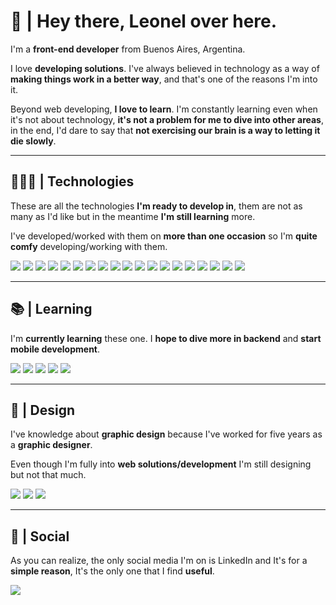 
# 👋 | Hey there, Leonel over here. 

I'm a **front-end developer** from Buenos Aires, Argentina.

I love **developing solutions**. I've always believed in technology as a way of **making things work in a better way**, and that's one of the reasons I'm into it.

Beyond web developing, **I love to learn**. I'm constantly learning even when it's not about technology, **it's not a problem for me to dive into other areas**, in the end, I'd dare to say that **not exercising our brain is a way to letting it die slowly**.

----------

## 👨🏽‍💻 | Technologies

These are all the technologies **I'm ready to develop in**, them are not as many as I'd like but in the meantime **I'm still learning** more.

I've developed/worked with them on **more than one occasion** so I'm **quite comfy** developing/working with them.

![](https://img.shields.io/badge/HTML5-E34F26?style=for-the-badge&logo=html5&logoColor=white) ![](https://img.shields.io/badge/CSS3-1572B6?style=for-the-badge&logo=css3&logoColor=white) ![](https://img.shields.io/badge/Sass-CC6699?style=for-the-badge&logo=sass&logoColor=white) ![](https://img.shields.io/badge/Bootstrap-563D7C?style=for-the-badge&logo=bootstrap&logoColor=white) ![](https://img.shields.io/badge/Tailwind_CSS-38B2AC?style=for-the-badge&logo=tailwind-css&logoColor=white) ![](https://img.shields.io/badge/styled--components-DB7093?style=for-the-badge&logo=styled-components&logoColor=white) ![](https://img.shields.io/badge/Chakra--UI-319795?style=for-the-badge&logo=chakra-ui&logoColor=white) ![](https://img.shields.io/badge/JavaScript-323330?style=for-the-badge&logo=javascript&logoColor=F7DF1E) ![](https://img.shields.io/badge/React-20232A?style=for-the-badge&logo=react&logoColor=61DAFB) ![](https://img.shields.io/badge/React_Router-CA4245?style=for-the-badge&logo=react-router&logoColor=white)
![](https://img.shields.io/badge/Node.js-339933?style=for-the-badge&logo=nodedotjs&logoColor=white) ![](https://img.shields.io/badge/Express.js-000000?style=for-the-badge&logo=express&logoColor=white) ![](https://img.shields.io/badge/MongoDB-4EA94B?style=for-the-badge&logo=mongodb&logoColor=white) ![](https://img.shields.io/badge/firebase-ffca28?style=for-the-badge&logo=firebase&logoColor=black) ![](https://img.shields.io/badge/json-5E5C5C?style=for-the-badge&logo=json&logoColor=white) ![](https://img.shields.io/badge/GIT-E44C30?style=for-the-badge&logo=git&logoColor=white) ![](https://img.shields.io/badge/npm-CB3837?style=for-the-badge&logo=npm&logoColor=white) ![](https://img.shields.io/badge/Vite-B73BFE?style=for-the-badge&logo=vite&logoColor=FFD62E) ![](https://img.shields.io/badge/Postman-FF6C37?style=for-the-badge&logo=Postman&logoColor=white) 

----------

## 📚 | Learning

I'm **currently learning** these one. I **hope to dive more in backend** and **start mobile development**.
 
 ![](https://img.shields.io/badge/MySQL-005C84?style=for-the-badge&logo=mysql&logoColor=white) ![](https://img.shields.io/badge/nestjs-E0234E?style=for-the-badge&logo=nestjs&logoColor=white) ![](https://img.shields.io/badge/TypeScript-007ACC?style=for-the-badge&logo=typescript&logoColor=white) ![](https://img.shields.io/badge/java-%23ED8B00.svg?style=for-the-badge&logo=java&logoColor=white) ![](https://img.shields.io/badge/c-%2300599C.svg?style=for-the-badge&logo=c&logoColor=white)

----------

## 🎨 | Design

I've knowledge about **graphic design** because I've worked for five years as a **graphic designer**.

Even though I'm fully into **web solutions/development** I'm still designing but not that much.

![](https://img.shields.io/badge/Adobe%20Illustrator-FF9A00?style=for-the-badge&logo=adobe%20illustrator&logoColor=white) ![](https://img.shields.io/badge/Adobe%20Photoshop-31A8FF?style=for-the-badge&logo=Adobe%20Photoshop&logoColor=black) ![](https://img.shields.io/badge/Figma-F24E1E?style=for-the-badge&logo=figma&logoColor=white)

----------

##  🎯 | Social

As you can realize, the only social media I'm on is LinkedIn and It's for a **simple reason**, It's the only one that I find **useful**.

[![](https://img.shields.io/badge/LinkedIn-0077B5?style=for-the-badge&logo=linkedin&logoColor=white)](https://www.linkedin.com/in/leonelombardo/)
